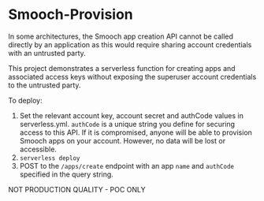 # Smooch-Provision

In some architectures, the Smooch app creation API cannot be called directly by an application as this would require sharing account credentials with an untrusted party.

This project demonstrates a serverless function for creating apps and associated access keys without exposing the superuser account credentials to the untrusted party.

To deploy:

1. Set the relevant account key, account secret and authCode values in serverless.yml. `authCode` is a unique string you define for securing access to this API. If it is compromised, anyone will be able to provision Smooch apps on your account. However, no data will be lost or accessible.
2. `serverless deploy`
3. POST to the `/apps/create` endpoint with an app `name` and `authCode` specified in the query string.

NOT PRODUCTION QUALITY - POC ONLY
